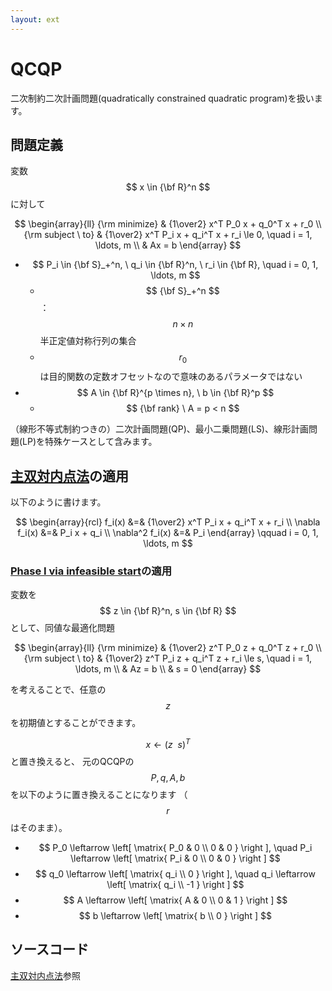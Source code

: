 ```yaml
---
layout: ext
---
```

# QCQP

二次制約二次計画問題(quadratically constrained quadratic program)を扱います。

## 問題定義

変数 $$ x \in {\bf R}^n $$ に対して

$$
\begin{array}{ll}
{\rm minimize}     & {1\over2} x^T P_0 x + q_0^T x + r_0 \\
{\rm subject \ to} & {1\over2} x^T P_i x + q_i^T x + r_i \le 0, \quad i = 1, \ldots, m \\
                   & Ax = b
\end{array}
$$

* $$ P_i \in {\bf S}_+^n, \ q_i \in {\bf R}^n, \ r_i \in {\bf R}, \quad i = 0, 1, \ldots, m $$
  * $$ {\bf S}_+^n $$ ： $$ n \times n $$ 半正定値対称行列の集合
  * $$ r_0 $$ は目的関数の定数オフセットなので意味のあるパラメータではない
* $$ A \in {\bf R}^{p \times n}, \ b \in {\bf R}^p $$
  * $$ {\bf rank} \ A = p < n $$

（線形不等式制約つきの）二次計画問題(QP)、最小二乗問題(LS)、線形計画問題(LP)を特殊ケースとして含みます。

## [主双対内点法](PrimalDualIPM.md)の適用

以下のように書けます。

$$
\begin{array}{rcl}
           f_i(x) &=& {1\over2} x^T P_i x + q_i^T x + r_i  \\
  \nabla   f_i(x) &=& P_i x + q_i  \\
  \nabla^2 f_i(x) &=& P_i
\end{array}
\qquad i = 0, 1, \ldots, m
$$

### [Phase I via infeasible start](PrimalDualIPM.md)の適用

変数を $$ z \in {\bf R}^n, s \in {\bf R} $$ として、同値な最適化問題

$$
\begin{array}{ll}
{\rm minimize}     & {1\over2} z^T P_0 z + q_0^T z + r_0 \\
{\rm subject \ to} & {1\over2} z^T P_i z + q_i^T z + r_i \le s, \quad i = 1, \ldots, m \\
                   & Az = b \\
                   & s = 0
\end{array}
$$

を考えることで、任意の $$ z $$ を初期値とすることができます。

$$ x \leftarrow (z \ \ s)^T $$ と置き換えると、
元のQCQPの $$ P, q, A, b $$ を以下のように置き換えることになります
（ $$ r $$ はそのまま）。

* $$ P_0 \leftarrow \left[ \matrix{ P_0 & 0 \\
                                    0   & 0 } \right ], \quad
     P_i \leftarrow \left[ \matrix{ P_i & 0 \\
                                    0   & 0 } \right ] $$
* $$ q_0 \leftarrow \left[ \matrix{ q_i \\
                                    0   } \right ], \quad
     q_i \leftarrow \left[ \matrix{ q_i \\
                                    -1  } \right ] $$
* $$ A \leftarrow \left[ \matrix{ A & 0 \\
                                  0 & 1 } \right ] $$
* $$ b \leftarrow \left[ \matrix{ b \\
                                  0 } \right ] $$

## ソースコード

[主双対内点法](PrimalDualIPM.md)参照
